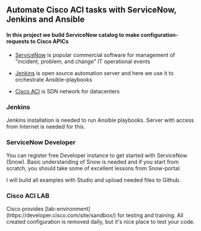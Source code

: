 
## Automate Cisco ACI tasks with ServiceNow, Jenkins and Ansible


#### In this project we build ServiceNow catalog to make configuration-requests to Cisco APICs

- [ServiceNow](https://en.wikipedia.org/wiki/ServiceNow) is popular commercial software for management of "incident, problem, and change" IT operational events 
  
- [Jenkins](https://www.jenkins.io/) is open source automation server and here we use it to orchestrate Ansible-playbooks
  
- [Cisco ACI](https://learningnetwork.cisco.com/s/article/what-is-cisco-aci-x) is SDN network for datacenters

### Jenkins
<div>
Jenkins installation is needed to run Ansible playbooks.
Server with access from Internet is needed for this.
</div>

### ServiceNow Developer
<div>
You can register free Developer instance to get started with ServiceNow (Snow).
Basic understanding of Snow is needed and if you start from scratch, you should take some of excellent lessons from Snow-portal.

I will build all examples with Studio and upload needed files to Github.
</div>


### Cisco ACI LAB
<div>
Cisco provides [lab-environment](https://developer.cisco.com/site/sandbox/) for testing and training.
All created configuration is removed daily, but it's nice place to test your code.
</div>

